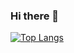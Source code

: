 ### Hi there 👋

[![Top Langs](https://github-readme-stats.vercel.app/api/top-langs/?username=melentq)](https://github.com/anuraghazra/github-readme-stats)

